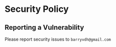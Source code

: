 # Security Policy

## Reporting a Vulnerability

Please report security issues to `barryvdh@gmail.com`

